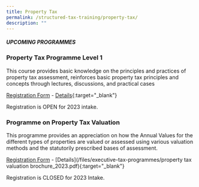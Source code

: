 ```yaml
---
title: Property Tax
permalink: /structured-tax-training/property-tax/
description: ""
---
```

##### **UPCOMING PROGRAMMES**




### **Property Tax Programme Level 1**

This course provides basic knowledge on the principles and practices of property tax assessment, reinforces basic property tax principles and concepts through lectures, discussions, and practical cases

[Registration Form](https://form.gov.sg/649bf801c4c52f0012412c6a) -  [Details](/files/executive-tax-programmes/property-tax-level-1-brochure-1-2023-e2i){:target="_blank"}

Registration is OPEN for 2023 intake.


### **Programme on Property Tax Valuation**

This programme provides an appreciation on how the Annual Values for the different types of properties
are valued or assessed using various valuation methods and the statutorily prescribed
bases of assessment.

[Registration Form](https://form.gov.sg/649bf801c4c52f0012412c6a) -  [Details](/files/executive-tax-programmes/property tax valuation brochure_2023.pdf){:target="_blank"}

Registration is CLOSED for 2023 Intake.